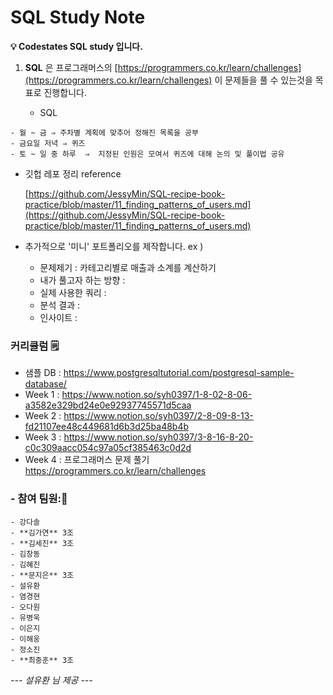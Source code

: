 # SQL Study Note


**💡 Codestates SQL study 입니다.**

1.   **SQL**
     은 프로그래머스의 [https://programmers.co.kr/learn/challenges](https://programmers.co.kr/learn/challenges) 
     이 문제들을 풀 수 있는것을 목표로 진행합니다.

  
     - SQL
    
    - 월 ~ 금 ⇒ 주차별 계획에 맞추어 정해진 목록을 공부
    - 금요일 저녁 ⇒ 퀴즈
    - 토 ~ 일 중 하루  ⇒  지정된 인원은 모여서 퀴즈에 대해 논의 및 풀이법 공유

- 깃헙 레포 정리 reference

    [https://github.com/JessyMin/SQL-recipe-book-practice/blob/master/11_finding_patterns_of_users.md](https://github.com/JessyMin/SQL-recipe-book-practice/blob/master/11_finding_patterns_of_users.md)

- 추가적으로 '미니' 포트폴리오를 제작합니다.
 ex )
    - 문제제기 :  카테고리별로 매출과 소계를 계산하기 
    - 내가 풀고자 하는 방향 :
    - 실제 사용한 쿼리 :
    - 분석 결과 :
    - 인사이트 :


### **커리큘럼 🗒**
- 샘플 DB : https://www.postgresqltutorial.com/postgresql-sample-database/
- Week 1 : https://www.notion.so/syh0397/1-8-02-8-06-a3582e329bd24e0e92937745571d5caa
- Week 2 : https://www.notion.so/syh0397/2-8-09-8-13-fd21107ee48c449681d6b3d25ba48b4b
- Week 3 : https://www.notion.so/syh0397/3-8-16-8-20-c0c309aacc054c97a05cf385463c0d2d
- Week 4 : 프로그래머스 문제 풀기   https://programmers.co.kr/learn/challenges 


### - 참여 팀원:🧑
    - 강다솔
    - **김가연** 3조
    - **김세진** 3조
    - 김창동
    - 김혜진
    - **문지은** 3조
    - 설유환
    - 염경현
    - 오다원
    - 유병욱
    - 이은지
    - 이해웅
    - 정소진
    - **최중훈** 3조
    
_--- 설유환 님 제공 ---_
